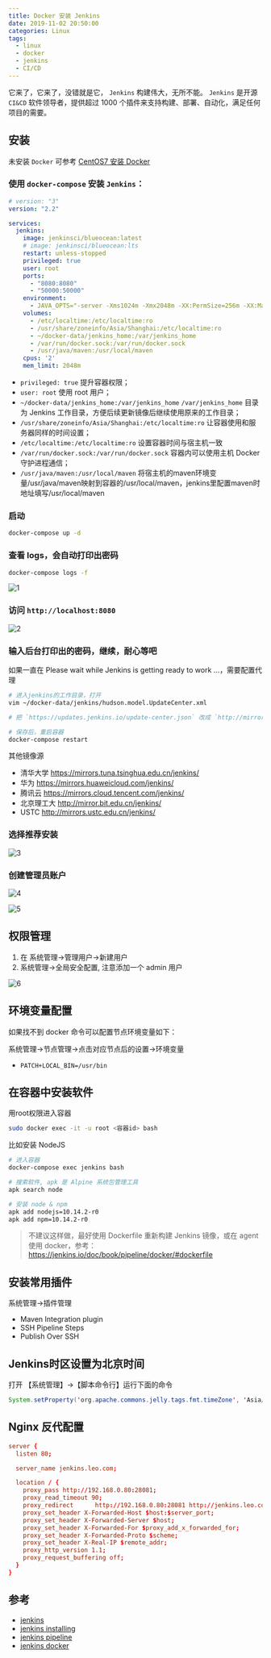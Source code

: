```yaml
---
title: Docker 安装 Jenkins
date: 2019-11-02 20:50:00
categories: Linux
tags:
  - linux
  - docker
  - jenkins
  - CI/CD
---
```


它来了，它来了，没错就是它， `Jenkins` 构建伟大，无所不能。 `Jenkins` 是开源 `CI&CD` 软件领导者，提供超过 1000 个插件来支持构建、部署、自动化，满足任何项目的需要。

<!--more-->

## 安装

未安装 `Docker` 可参考 [CentOS7 安装 Docker](/back-end/linux/linux-install-docker/#more)

### 使用 `docker-compose` 安装 `Jenkins`：

```yaml
# version: "3"
version: "2.2"

services:
  jenkins:
    image: jenkinsci/blueocean:latest
    # image: jenkinsci/blueocean:lts
    restart: unless-stopped
    privileged: true
    user: root
    ports:
      - "8080:8080"
      - "50000:50000"
    environment:
      - JAVA_OPTS="-server -Xms1024m -Xmx2048m -XX:PermSize=256m -XX:MaxPermSize=512m"
    volumes:
      - /etc/localtime:/etc/localtime:ro
      - /usr/share/zoneinfo/Asia/Shanghai:/etc/localtime:ro
      - ~/docker-data/jenkins_home:/var/jenkins_home
      - /var/run/docker.sock:/var/run/docker.sock
      - /usr/java/maven:/usr/local/maven
    cpus: '2'
    mem_limit: 2048m
```

- `privileged: true` 提升容器权限；
- `user: root` 使用 root 用户；
- `~/docker-data/jenkins_home:/var/jenkins_home` `/var/jenkins_home` 目录为 Jenkins 工作目录，方便后续更新镜像后继续使用原来的工作目录；
- `/usr/share/zoneinfo/Asia/Shanghai:/etc/localtime:ro` 让容器使用和服务器同样的时间设置；
- `/etc/localtime:/etc/localtime:ro` 设置容器时间与宿主机一致
- `/var/run/docker.sock:/var/run/docker.sock` 容器内可以使用主机 Docker 守护进程通信；
- `/usr/java/maven:/usr/local/maven` 将宿主机的maven环境变量/usr/java/maven映射到容器的/usr/local/maven，jenkins里配置maven时地址填写/usr/local/maven

### 启动

```bash
docker-compose up -d
```

### 查看 logs，会自动打印出密码

```bash
docker-compose logs -f
```

![1][1]

### 访问 `http://localhost:8080`

![2][2]

### 输入后台打印出的密码，继续，耐心等吧

如果一直在 Please wait while Jenkins is getting ready to work ...，需要配置代理

```bash
# 进入jenkins的工作目录，打开
vim ~/docker-data/jenkins/hudson.model.UpdateCenter.xml

# 把 `https://updates.jenkins.io/update-center.json` 改成 `http://mirror.xmission.com/jenkins/updates/update-center.json`

# 保存后，重启容器
docker-compose restart

```

其他镜像源

- 清华大学 https://mirrors.tuna.tsinghua.edu.cn/jenkins/
- 华为 https://mirrors.huaweicloud.com/jenkins/
- 腾讯云 https://mirrors.cloud.tencent.com/jenkins/
- 北京理工大 http://mirror.bit.edu.cn/jenkins/
- USTC http://mirrors.ustc.edu.cn/jenkins/

### 选择推荐安装

![3][3]

### 创建管理员账户

![4][4]

![5][5]

## 权限管理

1. 在 系统管理->管理用户->新建用户
2. 系统管理->全局安全配置, 注意添加一个 admin 用户

![6][6]

## 环境变量配置

如果找不到 docker 命令可以配置节点环境变量如下：

系统管理->节点管理->点击对应节点后的设置->环境变量

- `PATCH+LOCAL_BIN=/usr/bin`

## 在容器中安装软件

用root权限进入容器

```bash
sudo docker exec -it -u root <容器id> bash
```

比如安装 NodeJS

```bash
# 进入容器
docker-compose exec jenkins bash

# 搜索软件, apk 是 Alpine 系统包管理工具
apk search node

# 安装 node & npm
apk add nodejs=10.14.2-r0
apk add npm=10.14.2-r0

```

> 不建议这样做，最好使用 Dockerfile 重新构建 Jenkins 镜像，或在 agent 使用 docker，参考：https://jenkins.io/doc/book/pipeline/docker/#dockerfile

## 安装常用插件

系统管理->插件管理

- Maven Integration plugin
- SSH Pipeline Steps
- Publish Over SSH

## Jenkins时区设置为北京时间

打开 【系统管理】->【脚本命令行】运行下面的命令

```java
System.setProperty('org.apache.commons.jelly.tags.fmt.timeZone', 'Asia/Shanghai')
```

## Nginx 反代配置

```conf
server {
  listen 80;

  server_name jenkins.leo.com;

  location / {
    proxy_pass http://192.168.0.80:28081;
    proxy_read_timeout 90;
    proxy_redirect      http://192.168.0.80:28081 http://jenkins.leo.com;
    proxy_set_header X-Forwarded-Host $host:$server_port;
    proxy_set_header X-Forwarded-Server $host;
    proxy_set_header X-Forwarded-For $proxy_add_x_forwarded_for;
    proxy_set_header X-Forwarded-Proto $scheme;
    proxy_set_header X-Real-IP $remote_addr;
    proxy_http_version 1.1;
    proxy_request_buffering off;
  }
}
```

## 参考

- [jenkins](https://jenkins.io/zh/doc/)
- [jenkins installing](https://jenkins.io/zh/doc/book/installing/)
- [jenkins pipeline](https://jenkins.io/doc/pipeline/steps/workflow-basic-steps/)
- [jenkins docker](https://github.com/jenkinsci/docker)

[1]: /images/linux/docker-jenkins/1.jpg
[2]: /images/linux/docker-jenkins/2.jpg
[3]: /images/linux/docker-jenkins/3.jpg
[4]: /images/linux/docker-jenkins/4.jpg
[5]: /images/linux/docker-jenkins/5.jpg
[6]: /images/linux/docker-jenkins/6.jpg
